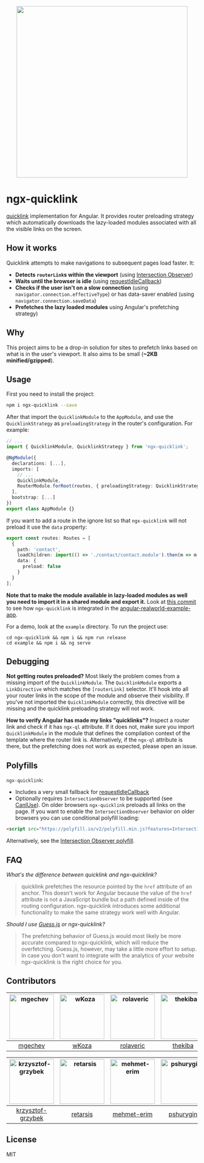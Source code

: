 <p align="center">
  <img src="https://github.com/mgechev/ngx-quicklink/blob/master/logos/logo.png?raw=true" width="450px">
</div>

# ngx-quicklink

[quicklink](https://github.com/GoogleChromeLabs/quicklink) implementation for Angular. It provides router preloading strategy which automatically downloads the lazy-loaded modules associated with all the visible links on the screen.

## How it works

Quicklink attempts to make navigations to subsequent pages load faster. It:

* **Detects `routerLink`s within the viewport** (using [Intersection Observer](https://developer.mozilla.org/en-US/docs/Web/API/Intersection_Observer_API))
* **Waits until the browser is idle** (using [requestIdleCallback](https://developer.mozilla.org/en-US/docs/Web/API/Window/requestIdleCallback))
* **Checks if the user isn't on a slow connection** (using `navigator.connection.effectiveType`) or has data-saver enabled (using `navigator.connection.saveData`)
* **Prefetches the lazy loaded modules** using Angular's prefetching strategy)

## Why

This project aims to be a drop-in solution for sites to prefetch links based on what is in the user's viewport. It also aims to be small (**~2KB minified/gzipped**).

## Usage

First you need to install the project:

```bash
npm i ngx-quicklink --save
```

After that import the `QuicklinkModule` to the `AppModule`, and use the `QuicklinkStrategy` as `preloadingStrategy` in the router's configuration. For example:

```ts
// ...
import { QuicklinkModule, QuicklinkStrategy } from 'ngx-quicklink';

@NgModule({
  declarations: [...],
  imports: [
    // ...
    QuicklinkModule,
    RouterModule.forRoot(routes, { preloadingStrategy: QuicklinkStrategy }),
  ],
  bootstrap: [...]
})
export class AppModule {}
```

If you want to add a route in the ignore list so that `ngx-quicklink` will not preload it use the `data` property:

```ts
export const routes: Routes = [
  {
    path: 'contact',
    loadChildren: import(() => './contact/contact.module').then(m => m.ContactModule),
    data: {
      preload: false
    }
  }
];

```

**Note that to make the module available in lazy-loaded modules as well you need to import it in a shared module and export it.** Look at [this commit](https://github.com/mgechev/angular-realworld-example-app-qucklink/commit/33ea101c7d84bb5ca086f107148bbc958659f83f) to see how `ngx-quicklink` is integrated in the [angular-realworld-example-app](https://github.com/gothinkster/angular-realworld-example-app).

For a demo, look at the `example` directory. To run the project use:

```shell
cd ngx-quicklink && npm i && npm run release
cd example && npm i && ng serve
```

## Debugging

**Not getting routes preloaded?** Most likely the problem comes from a missing import of the `QuicklinkModule`. The `QuicklinkModule` exports a `LinkDirective` which matches the `[routerLink]` selector. It'll hook into all your router links in the scope of the module and observe their visibility. If you've not imported the `QuicklinkModule` correctly, this directive will be missing and the quicklink preloading strategy will not work.

**How to verify Angular has made my links "quicklinks"?** Inspect a router link and check if it has `ngx-ql` attribute. If it does not, make sure you import `QuicklinkModule` in the module that defines the compilation context of the template where the router link is. Alternatively, if the `ngx-ql` attribute is there, but the prefetching does not work as expected, please open an issue.

## Polyfills

`ngx-quicklink`:

* Includes a very small fallback for [requestIdleCallback](https://developer.mozilla.org/en-US/docs/Web/API/Window/requestIdleCallback)
* Optionally requires `IntersectionObserver` to be supported (see [CanIUse](https://caniuse.com/#feat=intersectionobserver)). On older browsers `ngx-quicklink` preloads all links on the page. If you want to enable the `IntersectionObserver` behavior on older browsers you can use conditional polyfill loading:

```html
<script src="https://polyfill.io/v2/polyfill.min.js?features=IntersectionObserver"></script>
```

Alternatively, see the [Intersection Observer polyfill](https://github.com/w3c/IntersectionObserver/tree/master/polyfill).

## FAQ

*What's the difference between quicklink and ngx-quicklink?*

>quicklink prefetches the resource pointed by the `href` attribute of an anchor. This doesn't work for Angular because the value of the `href` attribute is not a JavaScript bundle but a path defined inside of the routing configuration. ngx-quicklink introduces some additional functionality to make the same strategy work well with Angular.

*Should I use [Guess.js](https://github.com/guess-js/guess) or ngx-quicklink?*

>The prefetching behavior of Guess.js would most likely be more accurate compared to ngx-quicklink, which will reduce the overfetching. Guess.js, however, may take a little more effort to setup. In case you don't want to integrate with the analytics of your website ngx-quicklink is the right choice for you.

## Contributors

[<img alt="mgechev" src="https://avatars1.githubusercontent.com/u/455023?v=4&s=117" width="117">](https://github.com/mgechev) |[<img alt="wKoza" src="https://avatars2.githubusercontent.com/u/11403260?v=4&s=117" width="117">](https://github.com/wKoza) |[<img alt="rolaveric" src="https://avatars1.githubusercontent.com/u/960670?v=4&s=117" width="117">](https://github.com/rolaveric) |[<img alt="thekiba" src="https://avatars0.githubusercontent.com/u/1910515?v=4&s=117" width="117">](https://github.com/thekiba) |[<img alt="Flyrell" src="https://avatars2.githubusercontent.com/u/19550608?v=4&s=117" width="117">](https://github.com/Flyrell) |[<img alt="Niaro" src="https://avatars2.githubusercontent.com/u/7147943?v=4&s=117" width="117">](https://github.com/Niaro) |
:---: |:---: |:---: |:---: |:---: |:---: |
[mgechev](https://github.com/mgechev) |[wKoza](https://github.com/wKoza) |[rolaveric](https://github.com/rolaveric) |[thekiba](https://github.com/thekiba) |[Flyrell](https://github.com/Flyrell) |[Niaro](https://github.com/Niaro) |

[<img alt="krzysztof-grzybek" src="https://avatars0.githubusercontent.com/u/6236664?v=4&s=117" width="117">](https://github.com/krzysztof-grzybek) |[<img alt="retarsis" src="https://avatars1.githubusercontent.com/u/21989873?v=4&s=117" width="117">](https://github.com/retarsis) |[<img alt="mehmet-erim" src="https://avatars0.githubusercontent.com/u/34455572?v=4&s=117" width="117">](https://github.com/mehmet-erim) |[<img alt="pshurygin" src="https://avatars3.githubusercontent.com/u/25816676?v=4&s=117" width="117">](https://github.com/pshurygin) |[<img alt="jlilly" src="https://avatars3.githubusercontent.com/u/2780209?v=4&s=117" width="117">](https://github.com/jlilly) |
:---: |:---: |:---: |:---: |:---: |
[krzysztof-grzybek](https://github.com/krzysztof-grzybek) |[retarsis](https://github.com/retarsis) |[mehmet-erim](https://github.com/mehmet-erim) |[pshurygin](https://github.com/pshurygin) |[jlilly](https://github.com/jlilly) |

## License

MIT
